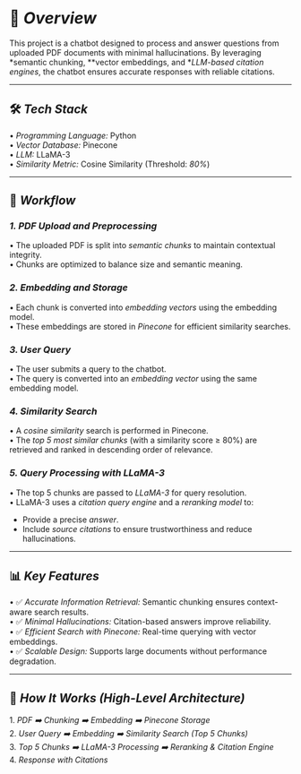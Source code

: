 # 🚀 *Overview*  
This project is a chatbot designed to process and answer questions from uploaded PDF documents with minimal hallucinations. By leveraging *semantic chunking, **vector embeddings, and **LLM-based citation engines*, the chatbot ensures accurate responses with reliable citations.

---

## 🛠️ *Tech Stack*  

•⁠  ⁠*Programming Language:* Python  
•⁠  ⁠*Vector Database:* Pinecone  
•⁠  ⁠*LLM:* LLaMA-3  
•⁠  ⁠*Similarity Metric:* Cosine Similarity (Threshold: *80%*)  

---

## 📑 *Workflow*

### *1. PDF Upload and Preprocessing*  
•⁠  ⁠The uploaded PDF is split into *semantic chunks* to maintain contextual integrity.  
•⁠  ⁠Chunks are optimized to balance size and semantic meaning.

### *2. Embedding and Storage*  
•⁠  ⁠Each chunk is converted into *embedding vectors* using the embedding model.  
•⁠  ⁠These embeddings are stored in *Pinecone* for efficient similarity searches.  

### *3. User Query*  
•⁠  ⁠The user submits a query to the chatbot.  
•⁠  ⁠The query is converted into an *embedding vector* using the same embedding model.  

### *4. Similarity Search*  
•⁠  ⁠A *cosine similarity* search is performed in Pinecone.  
•⁠  ⁠The *top 5 most similar chunks* (with a similarity score ≥ 80%) are retrieved and ranked in descending order of relevance.  

### *5. Query Processing with LLaMA-3*  
•⁠  ⁠The top 5 chunks are passed to *LLaMA-3* for query resolution.  
•⁠  ⁠LLaMA-3 uses a *citation query engine* and a *reranking model* to:  
   - Provide a precise *answer*.  
   - Include *source citations* to ensure trustworthiness and reduce hallucinations.  

---

## 📊 *Key Features*  
•⁠  ⁠✅ *Accurate Information Retrieval:* Semantic chunking ensures context-aware search results.  
•⁠  ⁠✅ *Minimal Hallucinations:* Citation-based answers improve reliability.  
•⁠  ⁠✅ *Efficient Search with Pinecone:* Real-time querying with vector embeddings.  
•⁠  ⁠✅ *Scalable Design:* Supports large documents without performance degradation.  

---

## 🧠 *How It Works (High-Level Architecture)*  

1.⁠ ⁠*PDF ➡️ Chunking ➡️ Embedding ➡️ Pinecone Storage*  
2.⁠ ⁠*User Query ➡️ Embedding ➡️ Similarity Search (Top 5 Chunks)*  
3.⁠ ⁠*Top 5 Chunks ➡️ LLaMA-3 Processing ➡️ Reranking & Citation Engine*  
4.⁠ ⁠*Response with Citations*  

